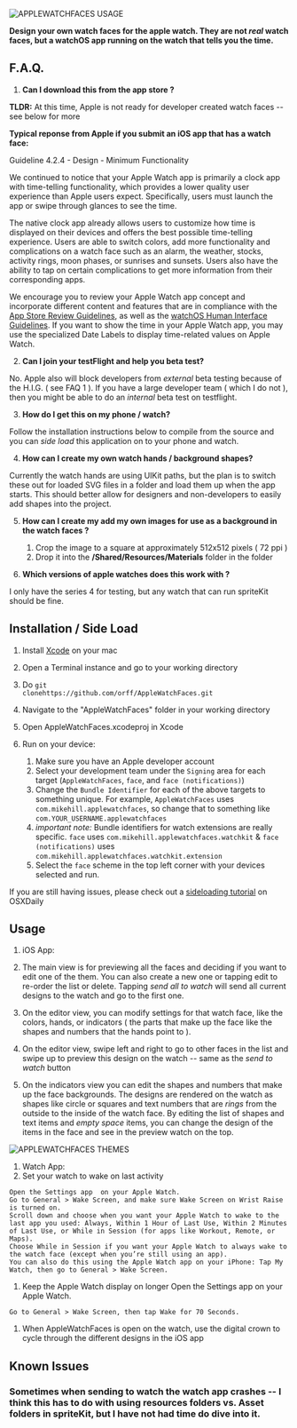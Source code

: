 
![APPLEWATCHFACES USAGE](AppleWatchFacesQuickDemo.gif)

**Design your own watch faces for the apple watch. They are not *real* watch faces, but a watchOS app running on the watch that tells you the time.**

## F.A.Q.

1. **Can I download this from the app store ?**

  **TLDR:** At this time, Apple is not ready for developer created watch faces -- see below for more

  **Typical reponse from Apple if you submit an iOS app that has a watch face:**

  Guideline 4.2.4 - Design - Minimum Functionality

  We continued to notice that your Apple Watch app is primarily a clock app with time-telling functionality, which provides a lower quality user experience than Apple users expect. Specifically, users must launch the app or swipe through glances to see the time.

  The native clock app already allows users to customize how time is displayed on their devices and offers the best possible time-telling experience. Users are able to switch colors, add more functionality and complications on a watch face such as an alarm, the weather, stocks, activity rings, moon phases, or sunrises and sunsets. Users also have the ability to tap on certain complications to get more information from their corresponding apps.

  We encourage you to review your Apple Watch app concept and incorporate different content and features that are in compliance with the [App Store Review Guidelines](https://developer.apple.com/app-store/review/guidelines/), as well as the [watchOS Human Interface Guidelines](https://developer.apple.com/watchos/human-interface-guidelines/). If you want to show the time in your Apple Watch app, you may use the specialized Date Labels to display time-related values on Apple Watch.

2. **Can I join your testFlight and help you beta test?**

  No. Apple also will block developers from *external* beta testing because of the H.I.G. ( see FAQ 1 ). If you have a large developer team ( which I do not ), then you might be able to do an *internal* beta test on testflight.

3. **How do I get this on my phone / watch?**

  Follow the installation instructions below to compile from the source and you can *side load* this application on to your phone and watch.

4. **How can I create my own watch hands / background shapes?**

  Currently the watch hands are using UIKit paths, but the plan is to switch these out for loaded SVG files in a folder and load them up when the app starts. This should better allow for designers and non-developers to easily add shapes into the project. 

5. **How can I create my add my own images for use as a background in the watch faces ?**

    1. Crop the image to a square at approximately 512x512 pixels ( 72 ppi )
    2. Drop it into the **/Shared/Resources/Materials** folder
in the folder

6. **Which versions of apple watches does this work with ?**

I only have the series 4 for testing, but any watch that can run spriteKit should be fine.

## Installation / Side Load

1. Install [Xcode](https://itunes.apple.com/us/app/xcode/id497799835?mt=12) on your mac

1. Open a Terminal instance and go to your working directory

1. Do 
<code>git clonehttps://github.com/orff/AppleWatchFaces.git</code>

1. Navigate to the "AppleWatchFaces" folder in your working directory

1. Open AppleWatchFaces.xcodeproj in Xcode

1. Run on your device:
    1. Make sure you have an Apple developer account
    1. Select your development team under the `Signing` area for each target (`AppleWatchFaces`, `face`, and `face (notifications)`)
    1. Change the `Bundle Identifier` for each of the above targets to something unique. For example, `AppleWatchFaces` uses `com.mikehill.applewatchfaces`, so change that to something like `com.YOUR_USERNAME.applewatchfaces` 
    1. *important note:* Bundle identifiers for watch extensions are really specific.  `face` uses `com.mikehill.applewatchfaces.watchkit`  & `face (notifications)` uses `com.mikehill.applewatchfaces.watchkit.extension`
    1. Select the `face` scheme in the top left corner with your devices selected and run.

  If you are still having issues, please check out a [sideloading tutorial](http://osxdaily.com/2016/01/12/howto-sideload-apps-iphone-ipad-xcode/) on OSXDaily 

## Usage

1. iOS App:

  1. The main view is for previewing all the faces and deciding if you want to edit one of the them.  You can also create a new one or tapping edit to re-order the list or delete.  Tapping *send all to watch* will send all current designs to the watch and go to the first one.
  1. On the editor view, you can modify settings for that watch face, like the colors, hands, or indicators ( the parts that make up the face like the shapes and numbers that the hands point to ).  
  1. On the editor view, swipe left and right to go to other faces in the list and swipe up to preview this design on the watch -- same as the *send to watch* button
  1. On the indicators view you can edit the shapes and numbers that make up the face backgrounds.  The designs are rendered on the watch as shapes like circle or squares and text numbers that are *rings* from the outside to the inside of the watch face.  By editing the list of shapes and text items and *empty space* items, you can change the design of the items in the face and see in the preview watch on the top.
  
  ![APPLEWATCHFACES THEMES](AppleWatchFacesThemes.gif)

1. Watch App:
  1. Set your watch to wake on last activity
  
    Open the Settings app  on your Apple Watch.
    Go to General > Wake Screen, and make sure Wake Screen on Wrist Raise is turned on.
    Scroll down and choose when you want your Apple Watch to wake to the last app you used: Always, Within 1 Hour of Last Use, Within 2 Minutes of Last Use, or While in Session (for apps like Workout, Remote, or Maps).
    Choose While in Session if you want your Apple Watch to always wake to the watch face (except when you’re still using an app).
    You can also do this using the Apple Watch app on your iPhone: Tap My Watch, then go to General > Wake Screen.
      
  1. Keep the Apple Watch display on longer
    Open the Settings app  on your Apple Watch.

    Go to General > Wake Screen, then tap Wake for 70 Seconds.
      
  1. When AppleWatchFaces is open on the watch, use the digital crown to cycle through the different designs in the iOS app

## Known Issues

### Sometimes when sending to watch the watch app crashes -- I think this has to do with using resources folders vs. Asset folders in spriteKit, but I have not had time do dive into it.

